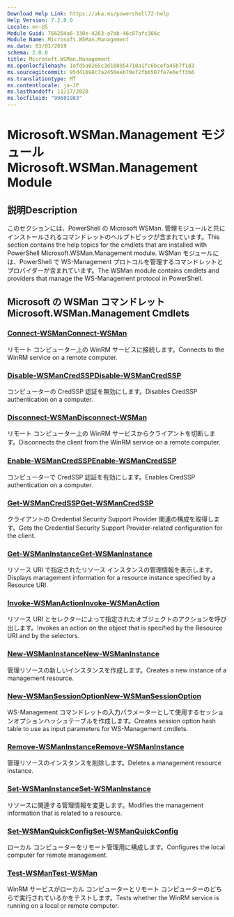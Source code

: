 ```yaml
---
Download Help Link: https://aka.ms/powershell72-help
Help Version: 7.2.0.0
Locale: en-US
Module Guid: 766204a6-330e-4263-a7ab-46c87afc366c
Module Name: Microsoft.WSMan.Management
ms.date: 03/01/2019
schema: 2.0.0
title: Microsoft.WSMan.Management
ms.openlocfilehash: 1efd5a0265c3d108954710a1fc6bcefa45b7f1d3
ms.sourcegitcommit: 95d41698c7a2450eeb70ef2fb6507fe7e6eff3b6
ms.translationtype: MT
ms.contentlocale: ja-JP
ms.lasthandoff: 11/17/2020
ms.locfileid: "99601983"
---
```

# <span data-ttu-id="2605b-102">Microsoft.WSMan.Management モジュール</span><span class="sxs-lookup"><span data-stu-id="2605b-102">Microsoft.WSMan.Management Module</span></span>

## <span data-ttu-id="2605b-103">説明</span><span class="sxs-lookup"><span data-stu-id="2605b-103">Description</span></span>

<span data-ttu-id="2605b-104">このセクションには、PowerShell の Microsoft WSMan. 管理モジュールと共にインストールされるコマンドレットのヘルプトピックが含まれています。</span><span class="sxs-lookup"><span data-stu-id="2605b-104">This section contains the help topics for the cmdlets that are installed with PowerShell Microsoft.WSMan.Management module.</span></span> <span data-ttu-id="2605b-105">WSMan モジュールには、PowerShell で WS-Management プロトコルを管理するコマンドレットとプロバイダーが含まれています。</span><span class="sxs-lookup"><span data-stu-id="2605b-105">The WSMan module contains cmdlets and providers that manage the WS-Management protocol in PowerShell.</span></span>

## <span data-ttu-id="2605b-106">Microsoft の WSMan コマンドレット</span><span class="sxs-lookup"><span data-stu-id="2605b-106">Microsoft.WSMan.Management Cmdlets</span></span>

### [<span data-ttu-id="2605b-107">Connect-WSMan</span><span class="sxs-lookup"><span data-stu-id="2605b-107">Connect-WSMan</span></span>](Connect-WSMan.md)
<span data-ttu-id="2605b-108">リモート コンピューター上の WinRM サービスに接続します。</span><span class="sxs-lookup"><span data-stu-id="2605b-108">Connects to the WinRM service on a remote computer.</span></span>

### [<span data-ttu-id="2605b-109">Disable-WSManCredSSP</span><span class="sxs-lookup"><span data-stu-id="2605b-109">Disable-WSManCredSSP</span></span>](Disable-WSManCredSSP.md)
<span data-ttu-id="2605b-110">コンピューターの CredSSP 認証を無効にします。</span><span class="sxs-lookup"><span data-stu-id="2605b-110">Disables CredSSP authentication on a computer.</span></span>

### [<span data-ttu-id="2605b-111">Disconnect-WSMan</span><span class="sxs-lookup"><span data-stu-id="2605b-111">Disconnect-WSMan</span></span>](Disconnect-WSMan.md)
<span data-ttu-id="2605b-112">リモート コンピューター上の WinRM サービスからクライアントを切断します。</span><span class="sxs-lookup"><span data-stu-id="2605b-112">Disconnects the client from the WinRM service on a remote computer.</span></span>

### [<span data-ttu-id="2605b-113">Enable-WSManCredSSP</span><span class="sxs-lookup"><span data-stu-id="2605b-113">Enable-WSManCredSSP</span></span>](Enable-WSManCredSSP.md)
<span data-ttu-id="2605b-114">コンピューターで CredSSP 認証を有効にします。</span><span class="sxs-lookup"><span data-stu-id="2605b-114">Enables CredSSP authentication on a computer.</span></span>

### [<span data-ttu-id="2605b-115">Get-WSManCredSSP</span><span class="sxs-lookup"><span data-stu-id="2605b-115">Get-WSManCredSSP</span></span>](Get-WSManCredSSP.md)
<span data-ttu-id="2605b-116">クライアントの Credential Security Support Provider 関連の構成を取得します。</span><span class="sxs-lookup"><span data-stu-id="2605b-116">Gets the Credential Security Support Provider-related configuration for the client.</span></span>

### [<span data-ttu-id="2605b-117">Get-WSManInstance</span><span class="sxs-lookup"><span data-stu-id="2605b-117">Get-WSManInstance</span></span>](Get-WSManInstance.md)
<span data-ttu-id="2605b-118">リソース URI で指定されたリソース インスタンスの管理情報を表示します。</span><span class="sxs-lookup"><span data-stu-id="2605b-118">Displays management information for a resource instance specified by a Resource URI.</span></span>

### [<span data-ttu-id="2605b-119">Invoke-WSManAction</span><span class="sxs-lookup"><span data-stu-id="2605b-119">Invoke-WSManAction</span></span>](Invoke-WSManAction.md)
<span data-ttu-id="2605b-120">リソース URI とセレクターによって指定されたオブジェクトのアクションを呼び出します。</span><span class="sxs-lookup"><span data-stu-id="2605b-120">Invokes an action on the object that is specified by the Resource URI and by the selectors.</span></span>

### [<span data-ttu-id="2605b-121">New-WSManInstance</span><span class="sxs-lookup"><span data-stu-id="2605b-121">New-WSManInstance</span></span>](New-WSManInstance.md)
<span data-ttu-id="2605b-122">管理リソースの新しいインスタンスを作成します。</span><span class="sxs-lookup"><span data-stu-id="2605b-122">Creates a new instance of a management resource.</span></span>

### [<span data-ttu-id="2605b-123">New-WSManSessionOption</span><span class="sxs-lookup"><span data-stu-id="2605b-123">New-WSManSessionOption</span></span>](New-WSManSessionOption.md)
<span data-ttu-id="2605b-124">WS-Management コマンドレットの入力パラメーターとして使用するセッションオプションハッシュテーブルを作成します。</span><span class="sxs-lookup"><span data-stu-id="2605b-124">Creates session option hash table to use as input parameters for WS-Management cmdlets.</span></span>

### [<span data-ttu-id="2605b-125">Remove-WSManInstance</span><span class="sxs-lookup"><span data-stu-id="2605b-125">Remove-WSManInstance</span></span>](Remove-WSManInstance.md)
<span data-ttu-id="2605b-126">管理リソースのインスタンスを削除します。</span><span class="sxs-lookup"><span data-stu-id="2605b-126">Deletes a management resource instance.</span></span>

### [<span data-ttu-id="2605b-127">Set-WSManInstance</span><span class="sxs-lookup"><span data-stu-id="2605b-127">Set-WSManInstance</span></span>](Set-WSManInstance.md)
<span data-ttu-id="2605b-128">リソースに関連する管理情報を変更します。</span><span class="sxs-lookup"><span data-stu-id="2605b-128">Modifies the management information that is related to a resource.</span></span>

### [<span data-ttu-id="2605b-129">Set-WSManQuickConfig</span><span class="sxs-lookup"><span data-stu-id="2605b-129">Set-WSManQuickConfig</span></span>](Set-WSManQuickConfig.md)
<span data-ttu-id="2605b-130">ローカル コンピューターをリモート管理用に構成します。</span><span class="sxs-lookup"><span data-stu-id="2605b-130">Configures the local computer for remote management.</span></span>

### [<span data-ttu-id="2605b-131">Test-WSMan</span><span class="sxs-lookup"><span data-stu-id="2605b-131">Test-WSMan</span></span>](Test-WSMan.md)
<span data-ttu-id="2605b-132">WinRM サービスがローカル コンピューターとリモート コンピューターのどちらで実行されているかをテストします。</span><span class="sxs-lookup"><span data-stu-id="2605b-132">Tests whether the WinRM service is running on a local or remote computer.</span></span>

